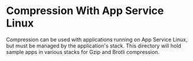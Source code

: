 # Compression With App Service Linux

Compression can be used with applications running on App Service Linux, but must be managed by the application's stack. This directory will hold sample apps in various  stacks for Gzip and Brotli compression.


